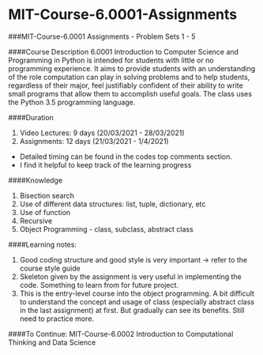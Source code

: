 # MIT-Course-6.0001-Assignments
###MIT-Course-6.0001 Assignments - Problem Sets 1 - 5

####Course Description
6.0001 Introduction to Computer Science and Programming in Python is intended for students with little or no programming experience. It aims to provide students with an understanding of the role computation can play in solving problems and to help students, regardless of their major, feel justifiably confident of their ability to write small programs that allow them to accomplish useful goals. The class uses the Python 3.5 programming language.

####Duration
1. Video Lectures: 9 days (20/03/2021 - 28/03/2021)
2. Assignments: 12 days (21/03/2021 - 1/4/2021)
- Detailed timing can be found in the codes top comments section. 
- I find it helpful to keep track of the learning progress

####Knowledge
1. Bisection search
2. Use of different data structures: list, tuple, dictionary, etc
3. Use of function
4. Recursive 
5. Object Programming - class, subclass, abstract class

####Learning notes: 
1. Good coding structure and good style is very important -> refer to the course style guide
2. Skeleton given by the assignment is very useful in implementing the code. Something to learn from for future project. 
3. This is the entry-level course into the object programming. A bit difficult to understand the concept and usage of class (especially abstract class in the last assignment) at first. But gradually can see its benefits. Still need to practice more. 

####To Continue:
MIT-Course-6.0002 Introduction to Computational Thinking and Data Science


